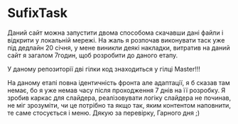 # SufixTask
Даний сайт можна запустити двома способома скачавши дані файли і відкрити у локальній мережі. На жаль я розпочав виконувати таск уже під дедлайн
20 січня, у мене виникли деякі накладки, витратив на даний сайт я загалом 7годин, щоб розробити до даного етапу. 

У даному репозиторії дві гілки код знаходиться у гілці Master!!!

На даному етапі повна ідентичність фронта але адаптації, я б сказав там немає, бо я 
уже немав часу після проходження 7 днів на її розробку. Я зробив каркас для слайдера, реалізовувати логіку слайдера не починав, 
не міг зрозуміти, чи це потрібно та якщо так, яким контентом наповнити, те саме стосується і меню. Дякую за перевірку, Гарного дня ;)
